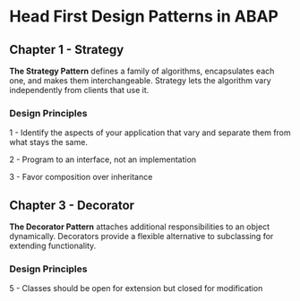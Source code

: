 # Head First Design Patterns in ABAP

## Chapter 1 - Strategy

**The Strategy Pattern** defines a family of algorithms, encapsulates each one, and makes them interchangeable. Strategy lets the algorithm vary independently from clients that use it.

### Design Principles

1 - Identify the aspects of your application that vary and separate them from what stays the same.

2 - Program to an interface, not an implementation

3 - Favor composition over inheritance

## Chapter 3 - Decorator

**The Decorator Pattern** attaches additional responsibilities to an object dynamically. Decorators provide a flexible alternative to subclassing for extending functionality.

### Design Principles

5 - Classes should be open for extension but closed for modification

